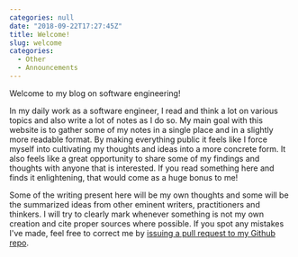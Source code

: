 ```yaml
---
categories: null
date: "2018-09-22T17:27:45Z"
title: Welcome!
slug: welcome
categories:
  - Other
  - Announcements
---
```


Welcome to my blog on software engineering!

In my daily work as a software engineer, I read and think a lot on various topics and also write a lot of notes as I do so. My main goal with this website is to gather some of my notes in a single place and in a slightly more readable format. By making everything public it feels like I force myself into cultivating my thoughts and ideas into a more concrete form. It also feels like a great opportunity to share some of my findings and thoughts with anyone that is interested. If you read something here and finds it enlightening, that would come as a huge bonus to me!

Some of the writing present here will be my own thoughts and some will be the summarized ideas from other eminent writers, practitioners and thinkers. I will try to clearly mark whenever something is not my own creation and cite proper sources where possible. If you spot any mistakes I've made, feel free to correct me by [issuing a pull request to my Github repo](https://github.com/Sundin/sundin.github.io).
